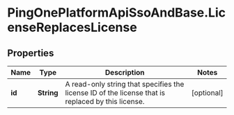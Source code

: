 # PingOnePlatformApiSsoAndBase.LicenseReplacesLicense

## Properties

Name | Type | Description | Notes
------------ | ------------- | ------------- | -------------
**id** | **String** | A read-only string that specifies the license ID of the license that is replaced by this license. | [optional] 


